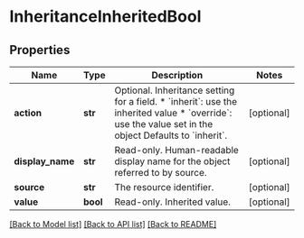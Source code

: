 # InheritanceInheritedBool

## Properties
Name | Type | Description | Notes
------------ | ------------- | ------------- | -------------
**action** | **str** | Optional. Inheritance setting for a field.  * &#x60;inherit&#x60;: use the inherited value * &#x60;override&#x60;: use the value set in the object  Defaults to &#x60;inherit&#x60;. | [optional] 
**display_name** | **str** | Read-only. Human-readable display name for the object referred to by source. | [optional] 
**source** | **str** | The resource identifier. | [optional] 
**value** | **bool** | Read-only. Inherited value. | [optional] 

[[Back to Model list]](../README.md#documentation-for-models) [[Back to API list]](../README.md#documentation-for-api-endpoints) [[Back to README]](../README.md)


